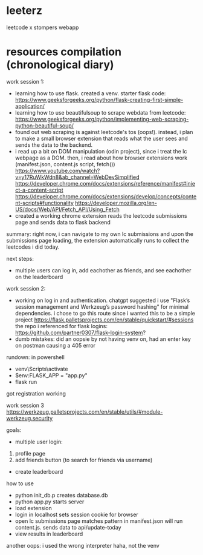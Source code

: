 # leeterz
leetcode x stompers webapp

# resources compilation (chronological diary)
 work session 1:
- learning how to use flask. created a venv. 
starter flask code:
https://www.geeksforgeeks.org/python/flask-creating-first-simple-application/
- learning how to use beautifulsoup to scrape webdata from leetcode:
https://www.geeksforgeeks.org/python/implementing-web-scraping-python-beautiful-soup/
- found out web scraping is against leetcode's tos (oops!). instead, i plan to make a small browser extension that reads what the user sees and sends the data to the backend.
- i read up a bit on DOM manipulation (odin project), since i treat the lc webpage as a DOM. then, i read about how browser extensions work (manifest.json, content.js script, fetch())
https://www.youtube.com/watch?v=y17RuWkWdn8&ab_channel=WebDevSimplified 
https://developer.chrome.com/docs/extensions/reference/manifest#inject-a-content-script
https://developer.chrome.com/docs/extensions/develop/concepts/content-scripts#functionality
https://developer.mozilla.org/en-US/docs/Web/API/Fetch_API/Using_Fetch
- created a working chrome extension reads the leetcode submissions page and sends data to flask backend
 
summary:
right now, i can navigate to my own lc submissions and upon the submissions page loading, the extension automatically runs to collect the leetcodes i did today.

next steps:
- multiple users can log in, add eachother as friends, and see eachother on the leaderboard

work session 2:
- working on log in and authentication. chatgpt suggested i use "Flask’s session management and Werkzeug’s password hashing" for minimal dependencies. i chose to go this route since i wanted this to be a simple project
https://flask.palletsprojects.com/en/stable/quickstart/#sessions
the repo i referenced for flask logins: 
https://github.com/partner0307/flask-login-system?
- dumb mistakes: did an oopsie by not having venv on, had an enter key on postman causing a 405 error

rundown:
in powershell
- venv\Scripts\activate
- $env:FLASK_APP = "app.py"
- flask run 

got registration working

work session 3
https://werkzeug.palletsprojects.com/en/stable/utils/#module-werkzeug.security

goals:
- multiple user login:
1. profile page
2. add friends button (to search for friends via username)

- create leaderboard


how to use
- python init_db.p 
creates database.db
- python app.py
starts server
- load extension
- login in localhost
sets session cookie for browser
- open lc submissions page
matches pattern in manifest.json will run content.js. sends data to api/update-today
 - view results in leaderboard

another oops: i used the wrong interpreter haha, not the venv